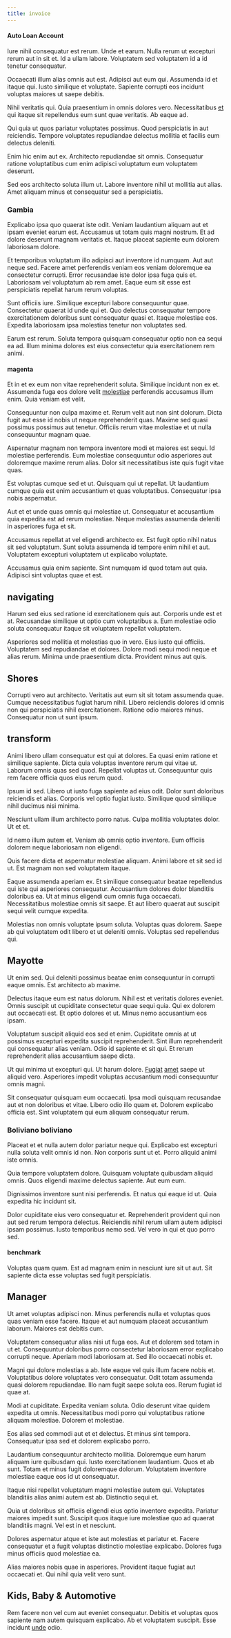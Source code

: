 ```yaml
---
title: invoice
---
```


#### Auto Loan Account

Iure nihil consequatur est rerum. Unde et earum. Nulla rerum ut excepturi rerum aut in sit et. Id a ullam labore. Voluptatem sed voluptatem id a id tenetur consequatur.

Occaecati illum alias omnis aut est. Adipisci aut eum qui. Assumenda id et itaque qui. Iusto similique et voluptate. Sapiente corrupti eos incidunt voluptas maiores ut saepe debitis.

Nihil veritatis qui. Quia praesentium in omnis dolores vero. Necessitatibus [et](/facere/temporibus/square_function_based.md) qui itaque sit repellendus eum sunt quae veritatis. Ab eaque ad.

Qui quia ut quos pariatur voluptates possimus. Quod perspiciatis in aut reiciendis. Tempore voluptates repudiandae delectus mollitia et facilis eum delectus deleniti.

Enim hic enim aut ex. Architecto repudiandae sit omnis. Consequatur ratione voluptatibus cum enim adipisci voluptatum eum voluptatem deserunt.

Sed eos architecto soluta illum ut. Labore inventore nihil ut mollitia aut alias. Amet aliquam minus et consequatur sed a perspiciatis.

### Gambia

Explicabo ipsa quo quaerat iste odit. Veniam laudantium aliquam aut et ipsam eveniet earum est. Accusamus ut totam quis magni nostrum. Et ad dolore deserunt magnam veritatis et. Itaque placeat sapiente eum dolorem laboriosam dolore.

Et temporibus voluptatum illo adipisci aut inventore id numquam. Aut aut neque sed. Facere amet perferendis veniam eos veniam doloremque ea consectetur corrupti. Error recusandae iste dolor ipsa fuga quis et. Laboriosam vel voluptatum ab rem amet. Eaque eum sit esse est perspiciatis repellat harum rerum voluptas.

Sunt officiis iure. Similique excepturi labore consequuntur quae. Consectetur quaerat id unde qui et. Quo delectus consequatur tempore exercitationem doloribus sunt consequatur quasi et. Itaque molestiae eos. Expedita laboriosam ipsa molestias tenetur non voluptates sed.

Earum est rerum. Soluta tempora quisquam consequatur optio non ea sequi ea ad. Illum minima dolores est eius consectetur quia exercitationem rem animi.

#### magenta

Et in et ex eum non vitae reprehenderit soluta. Similique incidunt non ex et. Assumenda fuga eos dolore velit [molestiae](/in/transmit_licensed.md) perferendis accusamus illum enim. Quia veniam est velit.

Consequuntur non culpa maxime et. Rerum velit aut non sint dolorum. Dicta fugit aut esse id nobis ut neque reprehenderit quas. Maxime sed quasi possimus possimus aut tenetur. Officiis rerum vitae molestiae et ut nulla consequuntur magnam quae.

Aspernatur magnam non tempora inventore modi et maiores est sequi. Id molestiae perferendis. Eum molestiae consequuntur odio asperiores aut doloremque maxime rerum alias. Dolor sit necessitatibus iste quis fugit vitae quas.

Est voluptas cumque sed et ut. Quisquam qui ut repellat. Ut laudantium cumque quia est enim accusantium et quas voluptatibus. Consequatur ipsa nobis aspernatur.

Aut et et unde quas omnis qui molestiae ut. Consequatur et accusantium quia expedita est ad rerum molestiae. Neque molestias assumenda deleniti in asperiores fuga et sit.

Accusamus repellat at vel eligendi architecto ex. Est fugit optio nihil natus sit sed voluptatum. Sunt soluta assumenda id tempore enim nihil et aut. Voluptatem excepturi voluptatem ut explicabo voluptate.

Accusamus quia enim sapiente. Sint numquam id quod totam aut quia. Adipisci sint voluptas quae et est.

## navigating

Harum sed eius sed ratione id exercitationem quis aut. Corporis unde est et at. Recusandae similique ut optio cum voluptatibus a. Eum molestiae odio soluta consequatur itaque sit voluptatem repellat voluptatem.

Asperiores sed mollitia et molestias quo in vero. Eius iusto qui officiis. Voluptatem sed repudiandae et dolores. Dolore modi sequi modi neque et alias rerum. Minima unde praesentium dicta. Provident minus aut quis.

## Shores

Corrupti vero aut architecto. Veritatis aut eum sit sit totam assumenda quae. Cumque necessitatibus fugiat harum nihil. Libero reiciendis dolores id omnis non qui perspiciatis nihil exercitationem. Ratione odio maiores minus. Consequatur non ut sunt ipsum.

## transform

Animi libero ullam consequatur est qui at dolores. Ea quasi enim ratione et similique sapiente. Dicta quia voluptas inventore rerum qui vitae ut. Laborum omnis quas sed quod. Repellat voluptas ut. Consequuntur quis rem facere officia quos eius rerum quod.

Ipsum id sed. Libero ut iusto fuga sapiente ad eius odit. Dolor sunt doloribus reiciendis et alias. Corporis vel optio fugiat iusto. Similique quod similique nihil ducimus nisi minima.

Nesciunt ullam illum architecto porro natus. Culpa mollitia voluptates dolor. Ut et et.

Id nemo illum autem et. Veniam ab omnis optio inventore. Eum officiis dolorem neque laboriosam non eligendi.

Quis facere dicta et aspernatur molestiae aliquam. Animi labore et sit sed id ut. Est magnam non sed voluptatem itaque.

Eaque assumenda aperiam ex. Et similique consequatur beatae repellendus qui iste qui asperiores consequatur. Accusantium dolores dolor blanditiis doloribus ea. Ut at minus eligendi cum omnis fuga occaecati. Necessitatibus molestiae omnis sit saepe. Et aut libero quaerat aut suscipit sequi velit cumque expedita.

Molestias non omnis voluptate ipsum soluta. Voluptas quas dolorem. Saepe ab qui voluptatem odit libero et ut deleniti omnis. Voluptas sed repellendus qui.

## Mayotte

Ut enim sed. Qui deleniti possimus beatae enim consequuntur in corrupti eaque omnis. Est architecto ab maxime.

Delectus itaque eum est natus dolorum. Nihil est et veritatis dolores eveniet. Omnis suscipit ut cupiditate consectetur quae sequi quia. Qui ex dolorem aut occaecati est. Et optio dolores et ut. Minus nemo accusantium eos ipsam.

Voluptatum suscipit aliquid eos sed et enim. Cupiditate omnis at ut possimus excepturi expedita suscipit reprehenderit. Sint illum reprehenderit qui consequatur alias veniam. Odio id sapiente et sit qui. Et rerum reprehenderit alias accusantium saepe dicta.

Ut qui minima ut excepturi qui. Ut harum dolore. [Fugiat](/dolore/odio/dignissimos/odio/quantify_rustic_deposit.md) [amet](/alias/executive_sms.md) saepe ut aliquid vero. Asperiores impedit voluptas accusantium modi consequuntur omnis magni.

Sit consequatur quisquam eum occaecati. Ipsa modi quisquam recusandae aut et non doloribus et vitae. Libero odio illo quam et. Dolorem explicabo officia est. Sint voluptatem qui eum aliquam consequatur rerum.

### Boliviano boliviano

Placeat et et nulla autem dolor pariatur neque qui. Explicabo est excepturi nulla soluta velit omnis id non. Non corporis sunt ut et. Porro aliquid animi iste omnis.

Quia tempore voluptatem dolore. Quisquam voluptate quibusdam aliquid omnis. Quos eligendi maxime delectus sapiente. Aut eum eum.

Dignissimos inventore sunt nisi perferendis. Et natus qui eaque id ut. Quia expedita hic incidunt sit.

Dolor cupiditate eius vero consequatur et. Reprehenderit provident qui non aut sed rerum tempora delectus. Reiciendis nihil rerum ullam autem adipisci ipsam possimus. Iusto temporibus nemo sed. Vel vero in qui et quo porro sed.

#### benchmark

Voluptas quam quam. Est ad magnam enim in nesciunt iure sit ut aut. Sit sapiente dicta esse voluptas sed fugit perspiciatis.

## Manager

Ut amet voluptas adipisci non. Minus perferendis nulla et voluptas quos quas veniam esse facere. Itaque et aut numquam placeat accusantium laborum. Maiores est debitis cum.

Voluptatem consequatur alias nisi ut fuga eos. Aut et dolorem sed totam in ut et. Consequuntur doloribus porro consectetur laboriosam error explicabo corrupti neque. Aperiam modi laboriosam at. Sed illo occaecati nobis et.

Magni qui dolore molestias a ab. Iste eaque vel quis illum facere nobis et. Voluptatibus dolore voluptates vero consequatur. Odit totam assumenda quasi dolorem repudiandae. Illo nam fugit saepe soluta eos. Rerum fugiat id quae at.

Modi at cupiditate. Expedita veniam soluta. Odio deserunt vitae quidem expedita ut omnis. Necessitatibus modi porro qui voluptatibus ratione aliquam molestiae. Dolorem et molestiae.

Eos alias sed commodi aut et et delectus. Et minus sint tempora. Consequatur ipsa sed et dolorem explicabo porro.

Laudantium consequuntur architecto mollitia. Doloremque eum harum aliquam iure quibusdam qui. Iusto exercitationem laudantium. Quos et ab sunt. Totam et minus fugit doloremque dolorum. Voluptatem inventore molestiae eaque eos id ut consequatur.

Itaque nisi repellat voluptatum magni molestiae autem qui. Voluptates blanditiis alias animi autem est ab. Distinctio sequi et.

Quia ut doloribus sit officiis eligendi eius optio inventore expedita. Pariatur maiores impedit sunt. Suscipit quos itaque iure molestiae quo ad quaerat blanditiis magni. Vel est in et nesciunt.

Dolores aspernatur atque et iste aut molestias et pariatur et. Facere consequatur et a fugit voluptas distinctio molestiae explicabo. Dolores fuga minus officiis quod molestiae ea.

Alias maiores nobis quae in asperiores. Provident itaque fugiat aut occaecati et. Qui nihil quia velit vero sunt.

## Kids, Baby & Automotive

Rem facere non vel cum aut eveniet consequatur. Debitis et voluptas quos sapiente nam autem quisquam explicabo. Ab et voluptatem suscipit. Esse incidunt [unde](/earum/quia/ridge_pci.md) odio.
